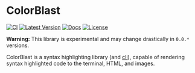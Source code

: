 # ColorBlast

[![CI](https://github.com/vallentin/colorblast/actions/workflows/ci-colorblast.yml/badge.svg)](https://github.com/vallentin/colorblast/actions/workflows/ci-colorblast.yml)
[![Latest Version](https://img.shields.io/crates/v/colorblast.svg)](https://crates.io/crates/colorblast)
[![Docs](https://docs.rs/colorblast/badge.svg)](https://docs.rs/colorblast)
[![License](https://img.shields.io/github/license/vallentin/colorblast.svg)](https://github.com/vallentin/colorblast)

**Warning:** This library is experimental and may change drastically in `0.0.*` versions.

ColorBlast is a syntax highlighting library (and [cli]), capable of rendering syntax highlighted code to the terminal, HTML, and images.

[cli]: https://crates.io/crates/colorblast-cli
